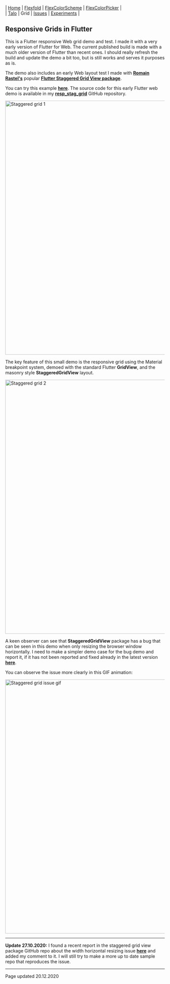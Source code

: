 | [Home](README) | [Flexfold](flexfold) | [FlexColorScheme](colorscheme) | [FlexColorPicker](colorpicker) |  
| [Talo](talo)   | Grid                 | [Issues](issues)               | [Experiments](experiments)     |

## Responsive Grids in Flutter

This is a Flutter responsive Web grid demo and test. I made it with a very early version of Flutter for Web.
The current published build is made with a much older version of Flutter than recent ones.
I should really refresh the build and update the demo a bit too, but is still works and serves it purposes as is.
 
The demo also includes an early Web layout test I made with [**Romain Rastel's**](https://twitter.com/lets4r) popular
[**Flutter Staggered Grid View package**](https://pub.dev/packages/flutter_staggered_grid_view).

You can try this example [**here**](http://rydmike.com/gridtest/#/). The source code for this early Flutter web demo
is available in my [**resp_stag_grid**](https://github.com/rydmike/resp_stag_grid) GitHub repository. 

<img src="https://rydmike.com/assets/stag_grid1.png?raw=true" alt="Staggered grid 1" width="800"/>

The key feature of this small demo is the responsive grid using the Material breakpoint system,
demoed with the standard Flutter **GridView**, and the masonry style **StaggeredGridView** layout.

<img src="https://rydmike.com/assets/stag_grid2.png?raw=true" alt="Staggered grid 2" width="800"/>

A keen observer can see that **StaggeredGridView** package has a bug that can be seen in this demo when only
resizing the browser window horizontally. I need to make a simpler demo case for the bug demo and report it,
if it has not been reported and fixed already in the latest
version [**here**](https://github.com/letsar/flutter_staggered_grid_view).

You can observe the issue more clearly in this GIF animation:

<img src="https://rydmike.com/assets/StagGridIssueDemo1.gif?raw=true" alt="Staggered grid issue gif" width="800"/>

---
**Update 27.10.2020:** I found a recent report in the staggered grid view package GitHub repo about the 
width horizontal resizing issue [**here**](https://github.com/letsar/flutter_staggered_grid_view/issues/138) and 
added my comment to it. I will still try to make a more up to date sample repo that reproduces the issue.

---
Page updated 20.12.2020
